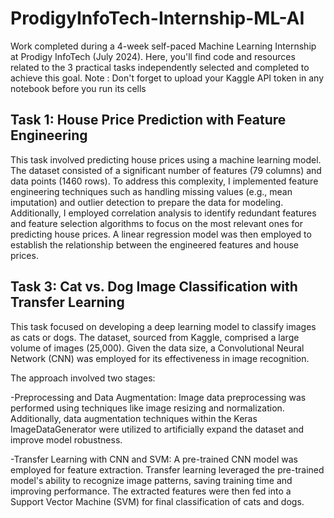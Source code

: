 # ProdigyInfoTech-Internship-ML-AI
Work completed during a 4-week self-paced Machine Learning Internship at Prodigy InfoTech (July 2024).  Here, you'll find code and resources related to the 3 practical tasks independently selected and completed to achieve this goal.
Note : Don't forget to upload your Kaggle API token in any notebook before you run its cells


## Task 1: House Price Prediction with Feature Engineering
This task involved predicting house prices using a machine learning model. The dataset consisted of a significant number of features (79 columns) and data points (1460 rows). To address this complexity, I implemented feature engineering techniques such as handling missing values (e.g., mean imputation) and outlier detection to prepare the data for modeling. Additionally, I employed correlation analysis to identify redundant features and feature selection algorithms to focus on the most relevant ones for predicting house prices. A linear regression model was then employed to establish the relationship between the engineered features and house prices.




## Task 3: Cat vs. Dog Image Classification with Transfer Learning
This task focused on developing a deep learning model to classify images as cats or dogs. The dataset, sourced from Kaggle, comprised a large volume of images (25,000). Given the data size, a Convolutional Neural Network (CNN) was employed for its effectiveness in image recognition.

The approach involved two stages:

-Preprocessing and Data Augmentation: Image data preprocessing was performed using techniques like image resizing and normalization. Additionally, data augmentation techniques within the Keras ImageDataGenerator were utilized to artificially expand the dataset and improve model robustness.

-Transfer Learning with CNN and SVM: A pre-trained CNN model was employed for feature extraction. Transfer learning leveraged the pre-trained model's ability to recognize image patterns, saving training time and improving performance. The extracted features were then fed into a Support Vector Machine (SVM) for final classification of cats and dogs.
